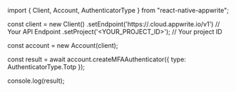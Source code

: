import { Client, Account, AuthenticatorType } from "react-native-appwrite";

const client = new Client()
    .setEndpoint('https://<REGION>.cloud.appwrite.io/v1') // Your API Endpoint
    .setProject('<YOUR_PROJECT_ID>'); // Your project ID

const account = new Account(client);

const result = await account.createMFAAuthenticator({
    type: AuthenticatorType.Totp
});

console.log(result);
